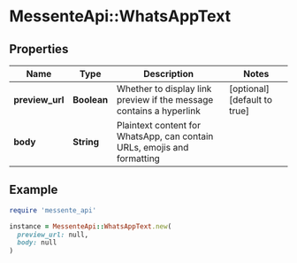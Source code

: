 # MessenteApi::WhatsAppText

## Properties

| Name | Type | Description | Notes |
| ---- | ---- | ----------- | ----- |
| **preview_url** | **Boolean** | Whether to display link preview if the message contains a hyperlink | [optional][default to true] |
| **body** | **String** | Plaintext content for WhatsApp, can contain URLs, emojis and formatting |  |

## Example

```ruby
require 'messente_api'

instance = MessenteApi::WhatsAppText.new(
  preview_url: null,
  body: null
)
```

